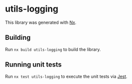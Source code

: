 # utils-logging

This library was generated with [Nx](https://nx.dev).

## Building

Run `nx build utils-logging` to build the library.

## Running unit tests

Run `nx test utils-logging` to execute the unit tests via [Jest](https://jestjs.io).
